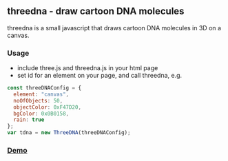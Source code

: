 ## threedna - draw cartoon DNA molecules

threedna is a small javascript that draws cartoon DNA molecules in 3D on a canvas.

### Usage

* include three.js and threedna.js in your html page
* set id for an element on your page, and call threedna, e.g.
```javascript
const threeDNAConfig = {
  element: "canvas",
  noOfObjects: 50,
  objectColor: 0xF47D20,
  bgColor: 0x0B0158,
  rain: true
};
var tdna = new ThreeDNA(threeDNAConfig);
```

### [Demo](https://nmb.github.io/threedna/)

